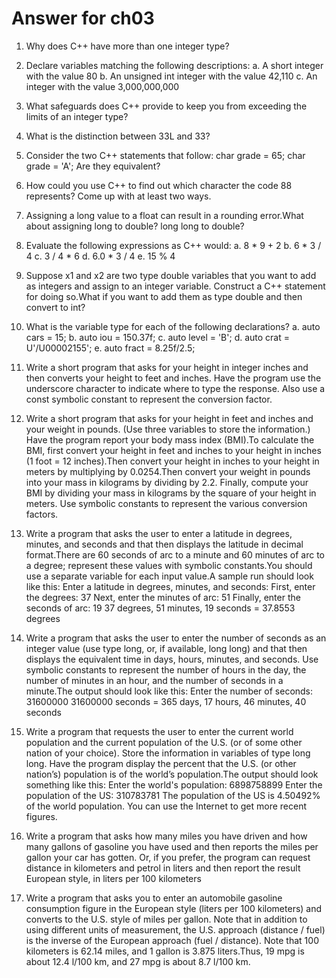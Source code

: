 # Answer for ch03

1. Why does C++ have more than one integer type?
2. Declare variables matching the following descriptions:
a. A short integer with the value 80
b. An unsigned int integer with the value 42,110
c. An integer with the value 3,000,000,000
3. What safeguards does C++ provide to keep you from exceeding the limits of an
integer type?
4. What is the distinction between 33L and 33?
5. Consider the two C++ statements that follow:
char grade = 65;
char grade = 'A';
Are they equivalent?
6. How could you use C++ to find out which character the code 88 represents?
Come up with at least two ways.
7. Assigning a long value to a float can result in a rounding error.What about
assigning long to double? long long to double?
8. Evaluate the following expressions as C++ would:
a. 8 * 9 + 2
b. 6 * 3 / 4
c. 3 / 4 * 6
d. 6.0 * 3 / 4
e. 15 % 4
9. Suppose x1 and x2 are two type double variables that you want to add as integers
and assign to an integer variable. Construct a C++ statement for doing so.What if
you want to add them as type double and then convert to int?
10. What is the variable type for each of the following declarations?
a. auto cars = 15;
b. auto iou = 150.37f;
c. auto level = 'B';
d. auto crat = U'/U00002155';
e. auto fract = 8.25f/2.5;

1. Write a short program that asks for your height in integer inches and then converts
your height to feet and inches. Have the program use the underscore character to
indicate where to type the response. Also use a const symbolic constant to represent
the conversion factor.
2. Write a short program that asks for your height in feet and inches and your weight
in pounds. (Use three variables to store the information.) Have the program report
your body mass index (BMI).To calculate the BMI, first convert your height in feet
and inches to your height in inches (1 foot = 12 inches).Then convert your height
in inches to your height in meters by multiplying by 0.0254.Then convert your
weight in pounds into your mass in kilograms by dividing by 2.2. Finally, compute
your BMI by dividing your mass in kilograms by the square of your height in
meters. Use symbolic constants to represent the various conversion factors.
3. Write a program that asks the user to enter a latitude in degrees, minutes, and seconds
and that then displays the latitude in decimal format.There are 60 seconds of
arc to a minute and 60 minutes of arc to a degree; represent these values with symbolic
constants.You should use a separate variable for each input value.A sample
run should look like this:
Enter a latitude in degrees, minutes, and seconds:
First, enter the degrees: 37
Next, enter the minutes of arc: 51
Finally, enter the seconds of arc: 19
37 degrees, 51 minutes, 19 seconds = 37.8553 degrees
4. Write a program that asks the user to enter the number of seconds as an integer
value (use type long, or, if available, long long) and that then displays the equivalent
time in days, hours, minutes, and seconds. Use symbolic constants to represent
the number of hours in the day, the number of minutes in an hour, and the number
of seconds in a minute.The output should look like this:
Enter the number of seconds: 31600000
31600000 seconds = 365 days, 17 hours, 46 minutes, 40 seconds
5. Write a program that requests the user to enter the current world population and
the current population of the U.S. (or of some other nation of your choice). Store
the information in variables of type long long. Have the program display the percent
that the U.S. (or other nation’s) population is of the world’s population.The
output should look something like this:
Enter the world's population: 6898758899
Enter the population of the US: 310783781
The population of the US is 4.50492% of the world population.
You can use the Internet to get more recent figures.
6. Write a program that asks how many miles you have driven and how many gallons
of gasoline you have used and then reports the miles per gallon your car has gotten.
Or, if you prefer, the program can request distance in kilometers and petrol in liters
and then report the result European style, in liters per 100 kilometers
7. Write a program that asks you to enter an automobile gasoline consumption figure
in the European style (liters per 100 kilometers) and converts to the U.S. style of
miles per gallon. Note that in addition to using different units of measurement, the
U.S. approach (distance / fuel) is the inverse of the European approach (fuel / distance).
Note that 100 kilometers is 62.14 miles, and 1 gallon is 3.875 liters.Thus, 19
mpg is about 12.4 l/100 km, and 27 mpg is about 8.7 l/100 km.
